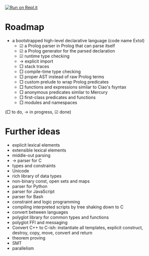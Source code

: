 [![Run on Repl.it](https://repl.it/badge/github/atnnn/extol)](https://repl.it/github/atnnn/extol)

# Roadmap

- a bootstrapped high-level declarative language (code name Extol)
  - ☑ a Prolog parser in Prolog that can parse itself
  - ☑ a Prolog generator for the parsed declaration
  - ☑ runtime type checking
  - → explicit import
  - □ stack traces
  - □ compile-time type checking
  - □ proper AST instead of raw Prolog terms
  - □ custom prelude to wrap Prolog predicates
  - □ functions and expressions similar to Ciao's fsyntax
  - □ anonymous predicates similar to Mercury
  - □ first-class predicates and functions
  - □ modules and namespaces

(□ to do, → in progress, ☑ done)

# Further ideas

- explicit lexical elements
- extensible lexical elements
- middle-out parsing
- → parser for C
- types and constraints
- Unicode
- rich library of data types
- non-binary const, open sets and maps
- parser for Python
- parser for JavaScript
- parser for Bash
- constraint and logic programming
- compiling interpreted scripts by tree shaking down to C
- convert between languages
- polyglot library for common types and functions
- polyglot FFI and messaging
- Convert C++ to C-ish: instantiate all templates, explicit construct, destroy, copy, move, convert and return
- theorem proving
- SMT
- parallelism
